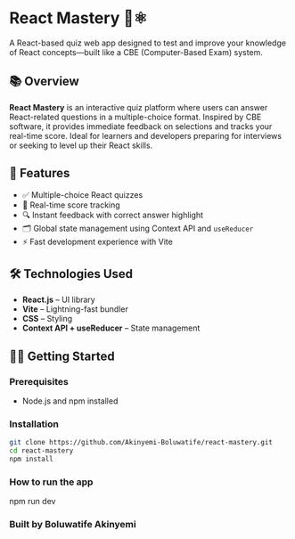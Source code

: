 # React Mastery 🧠⚛️

A React-based quiz web app designed to test and improve your knowledge of React concepts—built like a CBE (Computer-Based Exam) system.

## 📚 Overview

**React Mastery** is an interactive quiz platform where users can answer React-related questions in a multiple-choice format. Inspired by CBE software, it provides immediate feedback on selections and tracks your real-time score. Ideal for learners and developers preparing for interviews or seeking to level up their React skills.

## 🚀 Features

- ✅ Multiple-choice React quizzes
- 🧠 Real-time score tracking
- 🔍 Instant feedback with correct answer highlight
- 🗂️ Global state management using Context API and `useReducer`
- ⚡ Fast development experience with Vite

## 🛠️ Technologies Used

- **React.js** – UI library
- **Vite** – Lightning-fast bundler
- **CSS** – Styling
- **Context API + useReducer** – State management

## 🧑‍💻 Getting Started

### Prerequisites

- Node.js and npm installed

### Installation

```bash
git clone https://github.com/Akinyemi-Boluwatife/react-mastery.git
cd react-mastery
npm install
```

### How to run the app

npm run dev

### Built by Boluwatife Akinyemi
